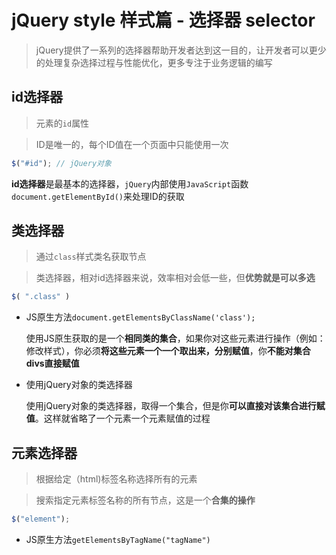 # jQuery style 样式篇 - 选择器 selector

> jQuery提供了一系列的选择器帮助开发者达到这一目的，让开发者可以更少的处理复杂选择过程与性能优化，更多专注于业务逻辑的编写

## id选择器

> 元素的`id`属性

> ID是唯一的，每个ID值在一个页面中只能使用一次

```js
$("#id"); // jQuery对象
```
**id选择器**是最基本的选择器，`jQuery`内部使用`JavaScript`函数`document.getElementById()`来处理ID的获取

## 类选择器

> 通过`class`样式类名获取节点

> 类选择器，相对id选择器来说，效率相对会低一些，但**优势就是可以多选**

```js
$( ".class" )
```

* JS原生方法`document.getElementsByClassName('class');`

	使用JS原生获取的是一个**相同类的集合**，如果你对这些元素进行操作（例如：修改样式），你必须**将这些元素一个一个取出来，分别赋值**，你**不能对集合divs直接赋值**

* 使用jQuery对象的类选择器

	使用jQuery对象的类选择器，取得一个集合，但是你**可以直接对该集合进行赋值**。这样就省略了一个元素一个元素赋值的过程

## 元素选择器

> 根据给定（html)标签名称选择所有的元素

> 搜索指定元素标签名称的所有节点，这是一个**合集的操作**

```js
$("element");
```

* JS原生方法`getElementsByTagName("tagName")`